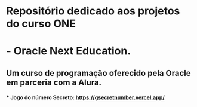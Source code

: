 # Repositório dedicado aos projetos do curso ONE
# - Oracle Next Education.
## Um curso de programação oferecido pela Oracle em parceria com a Alura.

#### * Jogo do número Secreto: https://gsecretnumber.vercel.app/
